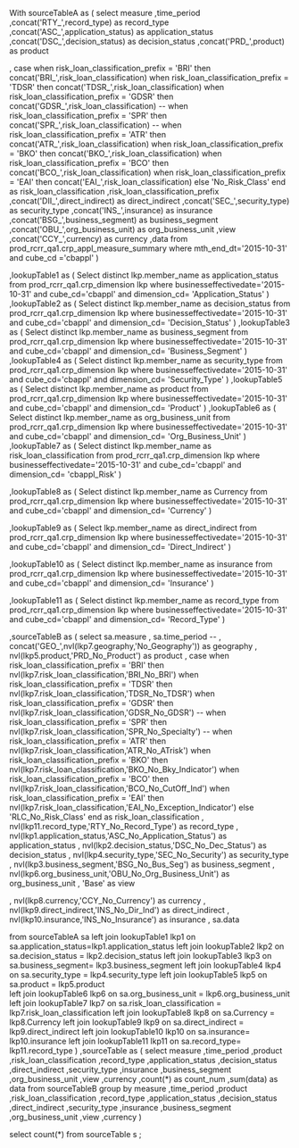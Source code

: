 With sourceTableA as (
  select 
  measure
,time_period
,concat('RTY_',record_type) as record_type
,concat('ASC_',application_status) as application_status
,concat('DSC_',decision_status) as decision_status
,concat('PRD_',product) as product
  
, case when risk_loan_classification_prefix = 'BRI' then concat('BRI_',risk_loan_classification)
       when risk_loan_classification_prefix = 'TDSR' then concat('TDSR_',risk_loan_classification)
       when risk_loan_classification_prefix = 'GDSR' then concat('GDSR_',risk_loan_classification)
 --      when risk_loan_classification_prefix = 'SPR' then concat('SPR_',risk_loan_classification)
 --      when risk_loan_classification_prefix = 'ATR' then concat('ATR_',risk_loan_classification)
       when risk_loan_classification_prefix = 'BKO' then concat('BKO_',risk_loan_classification)
       when risk_loan_classification_prefix = 'BCO' then concat('BCO_',risk_loan_classification)
       when risk_loan_classification_prefix = 'EAI' then concat('EAI_',risk_loan_classification)
       else 'No_Risk_Class'
  end as risk_loan_classification 
 ,risk_loan_classification_prefix 
,concat('DII_',direct_indirect) as direct_indirect 
,concat('SEC_',security_type) as security_type
,concat('INS_',insurance) as insurance
,concat('BSG_',business_segment) as business_segment
,concat('OBU_',org_business_unit) as org_business_unit
,view
,concat('CCY_',currency) as currency
,data
 from prod_rcrr_qa1.crp_appl_measure_summary
  where  mth_end_dt='2015-10-31'
  and cube_cd ='cbappl'
)

,lookupTable1 as (
 Select distinct lkp.member_name as application_status from prod_rcrr_qa1.crp_dimension lkp
 where businesseffectivedate='2015-10-31'
and cube_cd='cbappl'
and dimension_cd= 'Application_Status'
 )
,lookupTable2 as (
Select distinct lkp.member_name as decision_status  from prod_rcrr_qa1.crp_dimension lkp
where businesseffectivedate='2015-10-31'
and cube_cd='cbappl'
and dimension_cd= 'Decision_Status'
)
,lookupTable3 as (
Select distinct lkp.member_name as business_segment  from prod_rcrr_qa1.crp_dimension lkp
where businesseffectivedate='2015-10-31'
and cube_cd='cbappl'
and dimension_cd= 'Business_Segment'
)
,lookupTable4 as (
Select distinct lkp.member_name as security_type  from prod_rcrr_qa1.crp_dimension lkp
where businesseffectivedate='2015-10-31'
and cube_cd='cbappl'
and dimension_cd= 'Security_Type'
)
,lookupTable5 as (
Select distinct lkp.member_name as product from prod_rcrr_qa1.crp_dimension lkp
where businesseffectivedate='2015-10-31'
and cube_cd='cbappl'
and dimension_cd= 'Product'
)
,lookupTable6 as (
Select distinct lkp.member_name as org_business_unit from prod_rcrr_qa1.crp_dimension lkp
where businesseffectivedate='2015-10-31'
and cube_cd='cbappl'
and dimension_cd= 'Org_Business_Unit'
)
,lookupTable7 as (
Select distinct lkp.member_name as risk_loan_classification from prod_rcrr_qa1.crp_dimension lkp
where businesseffectivedate='2015-10-31'
and cube_cd='cbappl'
and dimension_cd= 'cbappl_Risk'
)

,lookupTable8 as (
Select distinct lkp.member_name as Currency from prod_rcrr_qa1.crp_dimension lkp
where businesseffectivedate='2015-10-31'
and cube_cd='cbappl'
and dimension_cd= 'Currency'
)

,lookupTable9 as (
Select lkp.member_name as direct_indirect from prod_rcrr_qa1.crp_dimension lkp
where businesseffectivedate='2015-10-31'
and cube_cd='cbappl'
and dimension_cd= 'Direct_Indirect'
)

,lookupTable10 as (
Select distinct lkp.member_name as insurance from prod_rcrr_qa1.crp_dimension lkp
where businesseffectivedate='2015-10-31'
and cube_cd='cbappl'
and dimension_cd= 'Insurance'
)

,lookupTable11 as (
Select distinct lkp.member_name as record_type from prod_rcrr_qa1.crp_dimension lkp
where businesseffectivedate='2015-10-31'
and cube_cd='cbappl'
and dimension_cd= 'Record_Type'
)

,sourceTableB as ( 
select 
sa.measure
, sa.time_period
-- , concat('GEO_',nvl(lkp7.geography,'No_Geography')) as geography
, nvl(lkp5.product,'PRD_No_Product') as product
, case when risk_loan_classification_prefix = 'BRI' then nvl(lkp7.risk_loan_classification,'BRI_No_BRI')
       when risk_loan_classification_prefix = 'TDSR' then nvl(lkp7.risk_loan_classification,'TDSR_No_TDSR')
       when risk_loan_classification_prefix = 'GDSR' then nvl(lkp7.risk_loan_classification,'GDSR_No_GDSR')
 --      when risk_loan_classification_prefix = 'SPR' then nvl(lkp7.risk_loan_classification,'SPR_No_Specialty')
 --      when risk_loan_classification_prefix = 'ATR' then nvl(lkp7.risk_loan_classification,'ATR_No_ATrisk')
	when risk_loan_classification_prefix = 'BKO' then nvl(lkp7.risk_loan_classification,'BKO_No_Bky_Indicator')
       when risk_loan_classification_prefix = 'BCO' then nvl(lkp7.risk_loan_classification,'BCO_No_CutOff_Ind')
       when risk_loan_classification_prefix = 'EAI' then nvl(lkp7.risk_loan_classification,'EAI_No_Exception_Indicator')
       else 'RLC_No_Risk_Class'
  end as risk_loan_classification
, nvl(lkp11.record_type,'RTY_No_Record_Type') as record_type
, nvl(lkp1.application_status,'ASC_No_Application_Status') as application_status
, nvl(lkp2.decision_status,'DSC_No_Dec_Status') as decision_status
, nvl(lkp4.security_type,'SEC_No_Security') as security_type
, nvl(lkp3.business_segment,'BSG_No_Bus_Seg') as business_segment
, nvl(lkp6.org_business_unit,'OBU_No_Org_Business_Unit') as org_business_unit
, 'Base' as view

, nvl(lkp8.currency,'CCY_No_Currency') as currency
, nvl(lkp9.direct_indirect,'INS_No_Dir_Ind') as direct_indirect
, nvl(lkp10.insurance,'INS_No_Insurance') as insurance
, sa.data


 from sourceTableA sa
 left join lookupTable1 lkp1
on sa.application_status=lkp1.application_status
left join lookupTable2 lkp2
on sa.decision_status = lkp2.decision_status
left join lookupTable3 lkp3
on sa.business_segment= lkp3.business_segment
left join lookupTable4 lkp4
on sa.security_type = lkp4.security_type
left join lookupTable5 lkp5
on sa.product = lkp5.product  
left join lookupTable6 lkp6
on sa.org_business_unit = lkp6.org_business_unit 
left join lookupTable7 lkp7
on sa.risk_loan_classification = lkp7.risk_loan_classification
left join lookupTable8 lkp8
on sa.Currency = lkp8.Currency
left join lookupTable9 lkp9
on sa.direct_indirect = lkp9.direct_indirect
left join lookupTable10 lkp10
on sa.insurance= lkp10.insurance
left join lookupTable11 lkp11
on sa.record_type= lkp11.record_type
) 
,sourceTable as (
select
   measure
,time_period
,product
,risk_loan_classification
,record_type
,application_status
,decision_status
,direct_indirect
,security_type
,insurance
,business_segment
,org_business_unit
,view
,currency
,count(*) as count_num
,sum(data) as data
from sourceTableB 
group by
 measure
,time_period
,product
,risk_loan_classification
,record_type
,application_status
,decision_status
,direct_indirect
,security_type
,insurance
,business_segment
,org_business_unit
,view
,currency
)

select  count(*)  from sourceTable s
;

